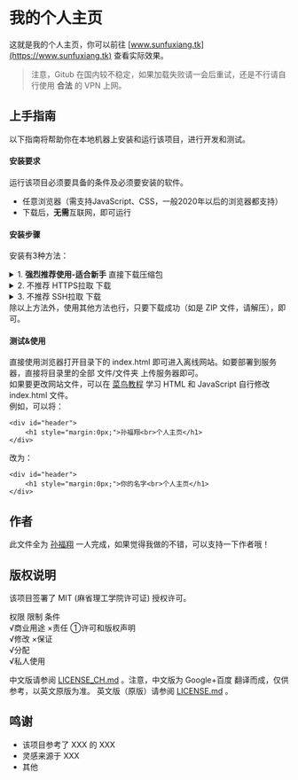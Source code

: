 # 我的个人主页
这就是我的个人主页，你可以前往 [www.sunfuxiang.tk](https://www.sunfuxiang.tk) 查看实际效果。
> 注意，Gitub 在国内较不稳定，如果加载失败请一会后重试，还是不行请自行使用 **合法** 的 VPN 上网。
## 上手指南
以下指南将帮助你在本地机器上安装和运行该项目，进行开发和测试。
#### 安装要求
运行该项目必须要具备的条件及必须要安装的软件。
- 任意浏览器（需支持JavaScript、CSS，一般2020年以后的浏览器都支持）
- 下载后，**无需**互联网，即可运行
#### 安装步骤
安装有3种方法：

<html>
<body>
<details id="1">
<summary>1. <strong>强烈推荐使用-适合新手</strong> 直接下载压缩包</summary>
直接点击 <a href="./archive/refs/heads/main.zip">这里</a> 下载 ZIP 压缩包，然后将下载的 .zip 文件解压即可。<br />
<details>
<summary>上一步骤下载出错？</summary>
<em>你可以点击绿色 code 按钮（Google译为代码，Edge译为法典），在菜单中选择 Download ZIP （Google译为下载压缩包，Edge译为下载邮编），将下载的 .zip 文件解压即可。</em>
</details>
</details>
<details>
 <summary>2. 不推荐 HTTPS拉取 下载</summary>
 不推荐此方法，详见 <a href="https://docs.github.com/cn/get-started/getting-started-with-git/managing-remote-repositories#switching-remote-urls-from-https-to-ssh">此处</a>
</details>
<details>
 <summary>3. 不推荐 SSH拉取 下载</summary>
不推荐此方法，详见 <a href="https://docs.github.com/cn/get-started/getting-started-with-git/managing-remote-repositories#switching-remote-urls-from-https-to-ssh">此处</a>
</details>
除以上方法外，使用其他方法也行，只要下载成功（如是 ZIP 文件，请解压），即可。
</body>
</html>

#### 测试&使用
直接使用浏览器打开目录下的 index.html 即可进入离线网站。如要部署到服务器，直接将目录里的全部 文件/文件夹 上传服务器即可。<br />
如果要更改网站文件，可以在 [菜鸟教程](https://www.runoob.com/) 学习 HTML 和 JavaScript 自行修改 index.html 文件。<br />
例如，可以将：

    <div id="header">
        <h1 style="margin:0px;">孙福翔<br>个人主页</h1>
    </div>

改为：

    <div id="header">
        <h1 style="margin:0px;">你的名字<br>个人主页</h1>
    </div>

## 作者
此文件全为 [孙福翔](https://github.com/fuxiang1109) 一人完成，如果觉得我做的不错，可以支持一下作者哦！
## 版权说明
该项目签署了 MIT (麻省理工学院许可证) 授权许可。

权限              限制           条件<br />
  √商业用途         ×责任          ①许可和版权声明<br />
  √修改             ×保证<br />
  √分配<br />
  √私人使用<br />

中文版请参阅 [LICENSE_CH.md](LICENSE_CH.md) 。注意，中文版为 Google+百度 翻译而成，仅供参考，以英文原版为准。
英文版（原版）请参阅 [LICENSE.md](LICENSE.md) 。
## 鸣谢
- 该项目参考了 XXX 的 XXX
- 灵感来源于 XXX
- 其他
